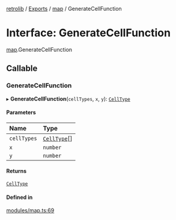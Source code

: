 [retrolib](../README.md) / [Exports](../modules.md) / [map](../modules/map.md) / GenerateCellFunction

# Interface: GenerateCellFunction

[map](../modules/map.md).GenerateCellFunction

## Callable

### GenerateCellFunction

▸ **GenerateCellFunction**(`cellTypes`, `x`, `y`): [`CellType`](../modules/map.md#celltype)

#### Parameters

| Name | Type |
| :------ | :------ |
| `cellTypes` | [`CellType`](../modules/map.md#celltype)[] |
| `x` | `number` |
| `y` | `number` |

#### Returns

[`CellType`](../modules/map.md#celltype)

#### Defined in

[modules/map.ts:69](https://github.com/philbgarner/retrolib/blob/3f51de3/src/modules/map.ts#L69)
